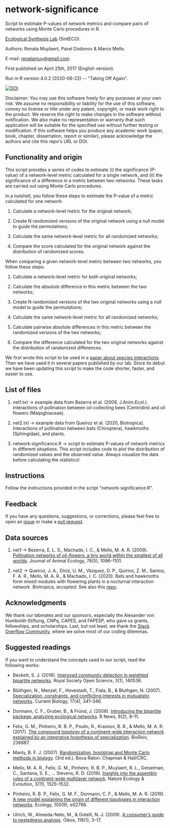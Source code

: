 # network-significance

Script to estimate P-values of network metrics and compare pairs of networks using Monte Carlo procedures in R.

[Ecological Synthesis Lab](https://marcomellolab.wordpress.com) (SintECO).

Authors: Renata Muylaert, Pavel Dodonov & Marco Mello.

E-mail: renatamuy@gmail.com.

First published on April 25th, 2017 (English version).

Run in R version 4.0.2 (2020-06-22) -- "Taking Off Again".

[![DOI](https://zenodo.org/badge/DOI/10.5281/zenodo.4108959.svg)](https://doi.org/10.5281/zenodo.4108959)

Disclaimer: You may use this software freely for any purposes at your own risk. We assume no responsibility or liability for the use of this software, convey no license or title under any patent, copyright, or mask work right to the product. We reserve the right to make changes in the software without notification. We also make no representation or warranty that such application will be suitable for the specified use without further testing or modification. If this software helps you produce any academic work (paper, book, chapter, dissertation, report or similar), please acknowledge the authors and cite this repo's URL or DOI.


## Functionality and origin

This script provides a series of codes to estimate (i) the significance (P-value) of a network-level metric calculated for a single network, and (ii) the significance of a difference in a metric between two networks. These tasks are carried out using Monte Carlo procedures. 

In a nutshell, you follow these steps to estimate the P-value of a metric calculated for one network:

1. Calculate a network-level metric for the original network;

2. Create N randomized versions of the original network using a null model to guide the permutations;

3. Calculate the same network-level metric for all randomized networks;

4. Compare the score calculated for the original network against the distribution of randomized scores.


When comparing a given network-level metric between two networks, you follow these steps:

1. Calculate a network-level metric for both original networks;

2. Calculate the absolute difference in this metric between the two networks;

3. Create N randomized versions of the two original networks using a null model to guide the permutations;

4. Calculate the same network-level metric for all randomized networks;

5. Calculate pairwise absolute differences in this metric between the randomized versions of the two networks;

6. Compare the difference calculated for the two original networks against the distribution of randomized differences.


We first wrote this script to be used in a [paper about species interactions](https://doi.org/10.1371/journal.pone.0167161). Then we have used it in several papers published by our lab. Since its debut we have been updating this script to make the code shorter, faster, and easier to use.


## List of files

1. net1.txt -> example data from Bezerra et al. (2009, J.Anim.Ecol.). Interactions of pollination between oil-collecting bees (Centridini) and oil flowers (Malpighiaceae).

2. net2.txt -> example data from Queiroz et al. (2020, Biotropica). Interactions of pollination between bats (Chiroptera), hawkmoths (Sphingidae), and plants.

3. network-significance.R -> script to estimate P-values of network metrics in different situations. This script includes code to plot the distribution of randomized values and the observed value. Always visualize the data before calculating the statistics!


## Instructions

Follow the instructions provided in the script "network-significance.R".


## Feedback

If you have any questions, suggestions, or corrections, please feel free to open an [issue](https://github.com/marmello77/network-significance/issues) or make a [pull request](https://github.com/marmello77/network-significance/pulls).


## Data sources

1. net1 -> Bezerra, E. L. S., Machado, I. C., & Mello, M. A. R. (2009). [Pollination networks of oil-flowers: a tiny world within the smallest of all worlds](https://doi.org/10.1111/j.1365-2656.2009.01567.x). Journal of Animal Ecology, 78(5), 1096–1101. 

2. net2 -> Queiroz, J. A., Diniz, U. M., Vázquez, D. P., Quirino, Z. M., Santos, F. A. R., Mello, M. A. R., & Machado, I. C. (2020). Bats and hawkmoths form mixed modules with flowering plants in a nocturnal interaction network. Biotropica, *accepted*. See also this [repo](https://github.com/marmello77/queiroz-et-al-2020).


## Acknowledgments

We thank our labmates and our sponsors, especially the Alexander von Humboldt-Stiftung, CNPq, CAPES, and FAPESP, who gave us grants, fellowships, and scholarships. Last, but not least, we thank the [Stack Overflow Community](https://stackoverflow.com), where we solve most of our coding dilemmas. 


## Suggested readings

If you want to understand the concepts used in our script, read the following works:

* Beckett, S. J. (2016). [Improved community detection in weighted bipartite networks](https://doi.org/10.1098/rsos.140536). Royal Society Open Science, 3(1), 140536.

* Blüthgen, N., Menzel, F., Hovestadt, T., Fiala, B., & Bluthgen, N. (2007). [Specialization, constraints, and conflicting interests in mutualistic networks](https://doi.org/10.1016/j.cub.2006.12.039). Current Biology, 17(4), 341–346.

* Dormann, C. F., Gruber, B., & Fründ, J. (2008). [Introducing the bipartite package: analyzing ecological networks](https://www.uni-goettingen.de/de/document/download/96729eb9d30a6f2dc4403df15854305c.pdf/Rnews2008,8_8-11_open.pdf). R News, 8(2), 8–11.

* Felix, G. M., Pinheiro, R. B. P., Poulin, R., Krasnov, B. R., & Mello, M. A. R. (2017). [The compound topology of a continent-wide interaction network explained by an integrative hypothesis of specialization](https://doi.org/10.1101/236687). BioRxiv, 236687.

* Manly, B. F. J. (2007). [Randomization, bootstrap and Monte Carlo methods in biology](https://amzn.to/3ksSGv3). (3rd ed.). Boca Raton: Chapman & Hall/CRC.

* Mello, M. A. R., Felix, G. M., Pinheiro, R. B. P., Muylaert, R. L., Geiselman, C., Santana, S. E., … Stevens, R. D. (2019). [Insights into the assembly rules of a continent-wide multilayer network](https://doi.org/10.1038/s41559-019-1002-3). Nature Ecology & Evolution, 3(11), 1525–1532.

* Pinheiro, R. B. P., Felix, G. M. F., Dormann, C. F., & Mello, M. A. R. (2019). [A new model explaining the origin of different topologies in interaction networks](https://doi.org/10.1002/ecy.2796). Ecology, 100(9), e02796.

* Ulrich, W., Almeida-Neto, M., & Gotelli, N. J. (2009). [A consumer’s guide to nestedness analysis](https://doi.org/10.1111/j.1600-0706.2008.17053.x). Oikos, 118(1), 3–17.
